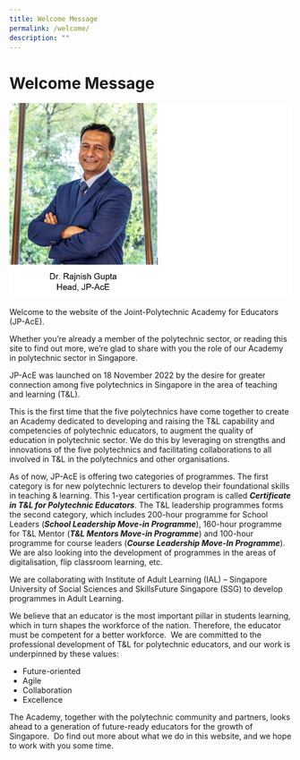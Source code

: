 ```yaml
---
title: Welcome Message
permalink: /welcome/
description: ""
---
```

# Welcome Message

![](/images/JP-AcE-27%20(Edited)-raj%20with%20names.jpg)



Welcome to the website of the Joint-Polytechnic Academy for Educators (JP-AcE).

Whether you’re already a member of the polytechnic sector, or reading this site to find out more, we’re glad to share with you the role of our Academy in polytechnic sector in Singapore.  

JP-AcE was launched on 18 November 2022 by the desire for greater connection among five polytechnics in Singapore in the area of teaching and learning (T&L). 

This is the first time that the five polytechnics have come together to create an Academy dedicated to developing and raising the T&L capability and competencies of polytechnic educators, to augment the quality of education in polytechnic sector. We do this by leveraging on strengths and innovations of the five polytechnics and facilitating collaborations to all involved in T&L in the polytechnics and other organisations.

As of now, JP-AcE is offering two categories of programmes. The first category is for new polytechnic lecturers to develop their foundational skills in teaching & learning. This 1-year certification program is called <strong>_Certificate in T&L for Polytechnic Educators_</strong>. The T&L leadership programmes forms the second category, which includes 200-hour programme for School Leaders (<strong>_School Leadership Move-in Programme_</strong>), 160-hour programme for T&L Mentor (<strong>_T&L Mentors Move-in Programme_</strong>) and 100-hour programme for course leaders (<strong>_Course Leadership Move-In Programme_</strong>). We are also looking into the development of programmes in the areas of digitalisation, flip classroom learning, etc.

We are collaborating with Institute of Adult Learning (IAL) – Singapore University of Social Sciences and SkillsFuture Singapore (SSG) to develop programmes in Adult Learning. 

We believe that an educator is the most important pillar in students learning, which in turn shapes the workforce of the nation. Therefore, the educator must be competent for a better workforce.  We are committed to the professional development of T&L for polytechnic educators, and our work is underpinned by these values:

*   Future-oriented
*   Agile
*   Collaboration
*   Excellence

The Academy, together with the polytechnic community and partners, looks ahead to a generation of future-ready educators for the growth of Singapore.  Do find out more about what we do in this website, and we hope to work with you some time.